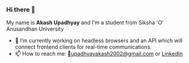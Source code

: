 ### Hi there 👋
My name is <b>Akash Upadhyay</b> and I'm a student from Siksha 'O' Anusandhan University
<!--
**Spectre-ak/Spectre-ak** is a ✨ _special_ ✨ repository because its `README.md` (this file) appears on your GitHub profile.

Here are some ideas to get you started:
-->
- 🔭 I’m currently working on headless browsers and an API which will connect frontend clients for real-time communications.
- 📫 How to reach me: 📧[upadhyayakash2002@gmail.com](https://upadhyayakash2002@gmail.com) or [LinkedIn](https://www.linkedin.com/in/akash-upadhyay-a565271ba/)

